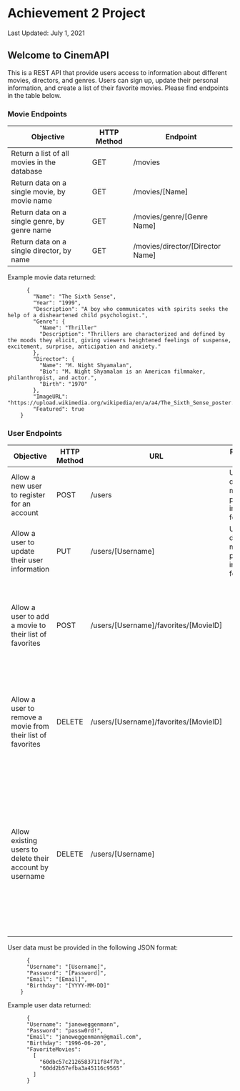 # Achievement 2 Project
Last Updated: July 1, 2021

## Welcome to CinemAPI
This is a REST API that provide users access to information about different movies, directors, and genres. Users can sign up, update their personal information, and create a list of their favorite movies. Please find endpoints in the table below.

### Movie Endpoints
|Objective|HTTP Method|Endpoint|
|--- |--- |--- |
|Return a list of all movies in the database|GET|/movies|
|Return data on a single movie, by movie name|GET|/movies/[Name]|
|Return data on a single genre, by genre name|GET|/movies/genre/[Genre Name]|
|Return data on a single director, by name|GET|/movies/director/[Director Name]|

Example movie data returned: 
          
          { 
            "Name": "The Sixth Sense", 
            "Year": "1999", 
            "Description": "A boy who communicates with spirits seeks the help of a disheartened child psychologist.", 
            "Genre": { 
              "Name": "Thriller"
              "Description": "Thrillers are characterized and defined by the moods they elicit, giving viewers heightened feelings of suspense, excitement, surprise, anticipation and anxiety."
            },
            "Director": { 
              "Name": "M. Night Shyamalan",
              "Bio": "M. Night Shyamalan is an American filmmaker, philanthropist, and actor.",
              "Birth": "1970"
            }, 
            "ImageURL": "https://upload.wikimedia.org/wikipedia/en/a/a4/The_Sixth_Sense_poster.png", 
            "Featured": true 
        }

### User Endpoints
|Objective|HTTP Method|URL|Request Body|Response|
|--- |--- |--- |--- |--- |
|Allow a new user to register for an account|POST|/users|User data must be provided in JSON format|Returns a message stating the user successfully registered|
|Allow a user to update their user information|PUT|/users/[Username]|User data must be provided in JSON format|Returns the updated user information in JSON format.|
|Allow a user to add a movie to their list of favorites|POST|/users/[Username]/favorites/[MovieID]||Returns the updated user information in JSON format with updated array of favorite movies.|
|Allow a user to remove a movie from their list of favorites|DELETE|/users/[Username]/favorites/[MovieID]||Returns the updated user information in JSON format with movie removed from array of favorite movies.|
|Allow existing users to delete their account by username|DELETE|/users/[Username]||Returns a messaging stating that the user's account was successfully deleted. If the user does not exist in the database, and error message is returned stating the user was not found.|

User data must be provided in the following JSON format:
          
          { 
          "Username": "[Username]", 
          "Password": "[Password]", 
          "Email": "[Email]", 
          "Birthday": "[YYYY-MM-DD]" 
        }
        
Example user data returned:
          
          { 
          "Username": "janeweggenmann", 
          "Password": "passw0rd!", 
          "Email": "janeweggenmann@gmail.com", 
          "Birthday": "1996-06-20", 
          "FavoriteMovies": 
            [ 
              "60dbc57c2126583711f84f7b", 
              "60dd2b57efba3a45116c9565" 
            ] 
          }
